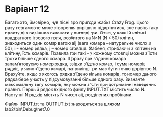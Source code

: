 # Варіант 12
Багато хто, ймовірно, чув пісні про пригоди жабка Crazy Frog. Цього разу невгамовне миле створення вирішило підкріпитися, 
але навіть таку просту дію вирішило виконати у вигляді гри. Отже, у кожній клітині квадратного ігрового поля, розбитого на N×N (N ≤ 50) клітин, 
знаходиться один комар вагою aij (вага комара – натуральне число ≤ 50), i – номер рядка, j – номер стовпця. 
Жабеня, стрибаючи з клітини на клітину, їсть комарів. Правила гри такі - у кожному стовпці можна з'їсти трохи більше одного комара. 
Щоразу при з'їданні комара запам'ятовуємо номер рядка, звідки з'їдено комар, і сума номерів рядків, у яких з'їдено комарі, наприкінці гри має бути точно дорівнює N. 
Врахуйте, якщо з якогось рядка з'їдено кілька комарів, то номер даного рядка бере участь у підсумовуванні більше одного разу.
Визначте максимальну вагу комарів, яку можна з'їсти при дотриманні наведених правил.
Перший рядок вхідного файлу INPUT.TXT містить число N. Наступні N рядків містять N чисел aij, розділених пробілами.

Файли INPUT.txt та OUTPUT.txt знаходяться за шляхом lab2\bin\Debug\net7.0
